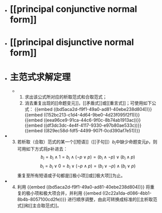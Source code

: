 - # [[principal conjunctive normal form]]
- # [[principal disjunctive normal form]]
- # 主范式求解定理
	- 1. 求出该公式所对应的析取范式和合取范式；
	  2. 消去重复出现的[[命题变元]]，[[矛盾式]]或[[重言式]]；可使用如下公式：
	  {{embed ((bd5aca2d-f9f1-49a0-ad81-40ebe238d804))}}
	  {{embed ((152bc213-c1d4-4d64-9be0-4d23f095f2f1))}}
	  {{embed ((eea96ce9-91ca-44c6-9f0c-8b74ab1913ac))}}
	  {{embed ((df3dc3dc-4e4f-4117-9330-e97b80ae533c))}}
	  {{embed ((829ec58d-fdf5-4499-907f-0cd390af7e51))}}
- 3. 若析取（合取）范式的某一个[[短语]]（[[子句]]）$b_i$中缺少命题变元$p$，则可用如下方式将$p$补进去：
  $$b_i = b_i ∧ 1 = b_i ∧ (¬p ∨ p) = (b_i ∧ ¬p) ∨ (b_i ∧ p)$$
  $$b_i = b_i ∨ 0 = b_i ∨ (¬p ∧ p) = (b_i ∨ ¬p) ∧ (b_i ∨ p)$$
  重复至所有短语或子句都是[[极小项]]或[[极大项]]为止。
- 4. 利用
  {{embed ((bd5aca2d-f9f1-49a0-ad81-40ebe238d804))}}
  将重复的极小项和极大项合并，并利用
  {{embed ((2c22a1da-d086-4bb1-8b4b-8057100cd2fe))}}
  进行顺序调整，由此可转换成标准的[[主析取范式]]和[[主合取范式]]。